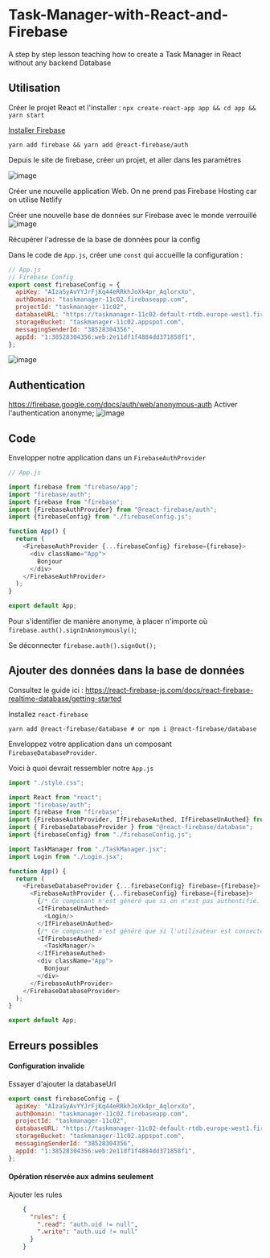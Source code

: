 # Task-Manager-with-React-and-Firebase
A step by step lesson teaching how to create a Task Manager in React without any backend Database 



## Utilisation 

Créer le projet React et l'installer : `npx create-react-app app && cd app && yarn start`

[Installer Firebase ](https://react-firebase-js.com/docs/react-firebase-auth/getting-started)

`yarn add firebase && yarn add @react-firebase/auth`

Depuis le site de firebase, créer un projet, et aller dans les paramètres

![image](https://user-images.githubusercontent.com/16031936/114735011-14129b00-9d45-11eb-91a3-fe756fc2e8b0.png)


Créer une nouvelle application Web. On ne prend pas Firebase Hosting car on utilise Netlify


Créer une nouvelle base de données sur Firebase avec le monde verrouillé
![image](https://user-images.githubusercontent.com/16031936/114749850-a7eb6380-9d53-11eb-83ea-4102716b69d3.png)

Récupérer l'adresse de la base de données pour la config

Dans le code de `App.js`, créer une `const` qui accueille la configuration : 

```js
// App.js
// Firebase Config
export const firebaseConfig = {
  apiKey: "AIzaSyAvYYJrFjKq44eRRkhJoXk4pr_AqlorxXo",
  authDomain: "taskmanager-11c02.firebaseapp.com",
  projectId: "taskmanager-11c02",
  databaseURL: "https://taskmanager-11c02-default-rtdb.europe-west1.firebasedatabase.app/", // Adresse de la base de données
  storageBucket: "taskmanager-11c02.appspot.com",
  messagingSenderId: "38528304356",
  appId: "1:38528304356:web:2e11df1f4884dd371858f1",
};
```

![image](https://user-images.githubusercontent.com/16031936/114735949-f42fa700-9d45-11eb-83a1-8592c8aadaaf.png)

## Authentication 
https://firebase.google.com/docs/auth/web/anonymous-auth
Activer l'authentication anonyme;
![image](https://user-images.githubusercontent.com/16031936/114753749-1cc09c80-9d58-11eb-8b18-d1e880f95b4d.png)

## Code 

Envelopper notre application dans un `FirebaseAuthProvider`

```js
// App.js

import firebase from "firebase/app";
import "firebase/auth";
import firebase from "firebase";
import {FirebaseAuthProvider} from "@react-firebase/auth";
import {firebaseConfig} from "./firebaseConfig.js";

function App() {
  return (
    <FirebaseAuthProvider {...firebaseConfig} firebase={firebase}>
      <div className="App">
        Bonjour
      </div>
    </FirebaseAuthProvider>
  );
}

export default App;
```

Pour s'identifier de manière anonyme, à placer n'importe où 
`firebase.auth().signInAnonymously()`;


Se déconnecter 
`firebase.auth().signOut();`

## Ajouter des données dans la base de données 

Consultez le guide ici : https://react-firebase-js.com/docs/react-firebase-realtime-database/getting-started

Installez `react-firebase`

`yarn add @react-firebase/database # or npm i @react-firebase/database`

Enveloppez votre application dans un composant `FirebaseDatabaseProvider`. 

Voici à quoi devrait ressembler notre `App.js`

```js
import "./style.css";

import React from "react";
import "firebase/auth";
import firebase from "firebase";
import {FirebaseAuthProvider, IfFirebaseAuthed, IfFirebaseUnAuthed} from "@react-firebase/auth";
import { FirebaseDatabaseProvider } from "@react-firebase/database";
import {firebaseConfig} from "./firebaseConfig.js";

import TaskManager from "./TaskManager.jsx";
import Login from "./Login.jsx";

function App() {
  return (
    <FirebaseDatabaseProvider {...firebaseConfig} firebase={firebase}>
      <FirebaseAuthProvider {...firebaseConfig} firebase={firebase}>
        {/* Ce composant n'est généré que si on n'est pas authentifié. */}
        <IfFirebaseUnAuthed>
          <Login/>
        </IfFirebaseUnAuthed>
        {/* Ce composant n'est généré que si l'utilisateur est connecté. */}
        <IfFirebaseAuthed>
          <TaskManager/>
        </IfFirebaseAuthed>
        <div className="App">
          Bonjour
        </div>
      </FirebaseAuthProvider>
    </FirebaseDatabaseProvider>
  );
}

export default App;

```


## Erreurs possibles 

#### Configuration invalide 

Essayer d'ajouter la databaseUrl 

```js
export const firebaseConfig = {
  apiKey: "AIzaSyAvYYJrFjKq44eRRkhJoXk4pr_AqlorxXo",
  authDomain: "taskmanager-11c02.firebaseapp.com",
  projectId: "taskmanager-11c02",
  databaseURL: "https://taskmanager-11c02-default-rtdb.europe-west1.firebasedatabase.app/",
  storageBucket: "taskmanager-11c02.appspot.com",
  messagingSenderId: "38528304356",
  appId: "1:38528304356:web:2e11df1f4884dd371858f1",
};
```

#### Opération réservée aux admins seulement 

Ajouter les rules 
```json
    {
      "rules": {
        ".read": "auth.uid != null",
        ".write": "auth.uid != null"
      }
    }
```

